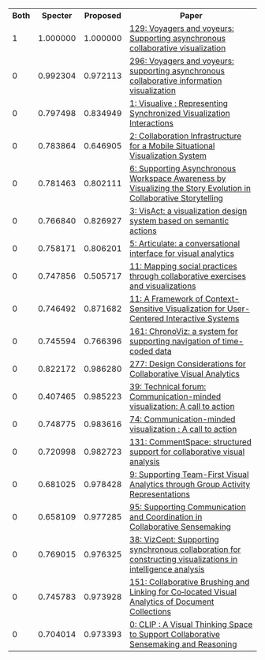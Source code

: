 <html><table><tr>
<th>Both</th>
<th>Specter</th>
<th>Proposed</th>
<th>Paper</th>
</tr>
<tr>
<td>1</td>
<td>1.000000</td>
<td>1.000000</td>
<td><a href="https://www.semanticscholar.org/paper/22705b1555e1dfbb2e821f97e075c5aab36edfb4">129: Voyagers and voyeurs: Supporting asynchronous collaborative visualization</a></td>
</tr>
<tr>
<td>0</td>
<td>0.992304</td>
<td>0.972113</td>
<td><a href="https://www.semanticscholar.org/paper/4630fd699591c03e31ece839aef2d496b7ea301d">296: Voyagers and voyeurs: supporting asynchronous collaborative information visualization</a></td>
</tr>
<tr>
<td>0</td>
<td>0.797498</td>
<td>0.834949</td>
<td><a href="https://www.semanticscholar.org/paper/bbeeca2efa2f5b3b0a280b880bb13e77ec5a8b53">1: Visualive : Representing Synchronized Visualization Interactions</a></td>
</tr>
<tr>
<td>0</td>
<td>0.783864</td>
<td>0.646905</td>
<td><a href="https://www.semanticscholar.org/paper/a1e1c03b374968b3f911c095cf690ca11561ecdd">2: Collaboration Infrastructure for a Mobile Situational Visualization System</a></td>
</tr>
<tr>
<td>0</td>
<td>0.781463</td>
<td>0.802111</td>
<td><a href="https://www.semanticscholar.org/paper/5582686bbdb672071fe9d591758495347563186c">6: Supporting Asynchronous Workspace Awareness by Visualizing the Story Evolution in Collaborative Storytelling</a></td>
</tr>
<tr>
<td>0</td>
<td>0.766840</td>
<td>0.826927</td>
<td><a href="https://www.semanticscholar.org/paper/efbe91577f73b5ef1d34a904ba1edcc0a792e31d">3: VisAct: a visualization design system based on semantic actions</a></td>
</tr>
<tr>
<td>0</td>
<td>0.758171</td>
<td>0.806201</td>
<td><a href="https://www.semanticscholar.org/paper/3a6f0c7acd67a87342240428d7348dba16853028">5: Articulate: a conversational interface for visual analytics</a></td>
</tr>
<tr>
<td>0</td>
<td>0.747856</td>
<td>0.505717</td>
<td><a href="https://www.semanticscholar.org/paper/428d585b1f7fa04be12f94bf2a726c26c2e6ea3e">11: Mapping social practices through collaborative exercises and visualizations</a></td>
</tr>
<tr>
<td>0</td>
<td>0.746492</td>
<td>0.871682</td>
<td><a href="https://www.semanticscholar.org/paper/122df802f5b35e39b3d55579e0f75920bdffcd9d">11: A Framework of Context-Sensitive Visualization for User-Centered Interactive Systems</a></td>
</tr>
<tr>
<td>0</td>
<td>0.745594</td>
<td>0.766396</td>
<td><a href="https://www.semanticscholar.org/paper/80e21ec09efddc83b93ede79104f12583db46e8c">161: ChronoViz: a system for supporting navigation of time-coded data</a></td>
</tr>
<tr>
<td>0</td>
<td>0.822172</td>
<td>0.986280</td>
<td><a href="https://www.semanticscholar.org/paper/6611b6788417f1df6d48b15d2ae8442477e1b8c0">277: Design Considerations for Collaborative Visual Analytics</a></td>
</tr>
<tr>
<td>0</td>
<td>0.407465</td>
<td>0.985223</td>
<td><a href="https://www.semanticscholar.org/paper/37a82487ef6a09391d0e4d9602ab4ec482aeb40e">39: Technical forum: Communication-minded visualization: A call to action</a></td>
</tr>
<tr>
<td>0</td>
<td>0.748775</td>
<td>0.983616</td>
<td><a href="https://www.semanticscholar.org/paper/8ad3c378dc430ac4d258f915e0e2533c8f3d9cde">74: Communication-minded visualization : A call to action</a></td>
</tr>
<tr>
<td>0</td>
<td>0.720998</td>
<td>0.982723</td>
<td><a href="https://www.semanticscholar.org/paper/9c2ff7c4992240c56afec5e24eaa7be12597052e">131: CommentSpace: structured support for collaborative visual analysis</a></td>
</tr>
<tr>
<td>0</td>
<td>0.681025</td>
<td>0.978428</td>
<td><a href="https://www.semanticscholar.org/paper/37cd7c43693b77de204d41998d8d045494ea30ba">9: Supporting Team-First Visual Analytics through Group Activity Representations</a></td>
</tr>
<tr>
<td>0</td>
<td>0.658109</td>
<td>0.977285</td>
<td><a href="https://www.semanticscholar.org/paper/db4d3498dde5f88fc3e5e37159712197d81ee05e">95: Supporting Communication and Coordination in Collaborative Sensemaking</a></td>
</tr>
<tr>
<td>0</td>
<td>0.769015</td>
<td>0.976325</td>
<td><a href="https://www.semanticscholar.org/paper/8d38732c4bec239bd5f5db4fa8a1d102bc0e03f8">38: VizCept: Supporting synchronous collaboration for constructing visualizations in intelligence analysis</a></td>
</tr>
<tr>
<td>0</td>
<td>0.745783</td>
<td>0.973928</td>
<td><a href="https://www.semanticscholar.org/paper/9dc394e89451394835b1ed8c44b0568d01da831b">151: Collaborative Brushing and Linking for Co‐located Visual Analytics of Document Collections</a></td>
</tr>
<tr>
<td>0</td>
<td>0.704014</td>
<td>0.973393</td>
<td><a href="https://www.semanticscholar.org/paper/6a98719978046dd0e92c2930ad3bc3a93166002b">0: CLIP : A Visual Thinking Space to Support Collaborative Sensemaking and Reasoning</a></td>
</tr>
</table></html>
